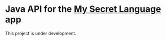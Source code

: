 # Java API for the [My Secret Language](https://github.com/dmatthew/my-secret-language) app

This project is under development.
